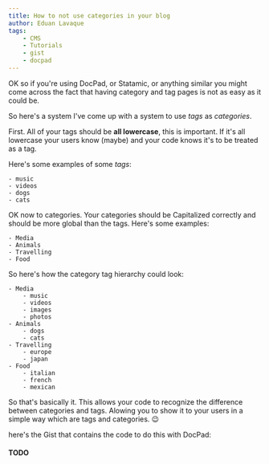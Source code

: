 ```yaml
---
title: How to not use categories in your blog
author: Eduan Lavaque
tags:
    - CMS
    - Tutorials
    - gist
    - docpad
---
```

OK so if you're using DocPad, or Statamic, or anything similar you might come across the fact that having category and tag pages is not as easy as it could be.

So here's a system I've come up with a system to use *tags* as *categories*.

First. All of your tags should be **all lowercase**, this is important. If it's all lowercase your users know (maybe) and your code knows it's to be treated as a tag.

Here's some examples of some *tags*:

``` none
- music
- videos
- dogs
- cats
```

OK now to categories. Your categories should be Capitalized correctly and should be more global than the tags. Here's some examples:

``` none
- Media
- Animals
- Travelling
- Food
```

So here's how the category tag hierarchy could look:

``` none
- Media
    - music
    - videos
    - images
    - photos
- Animals
    - dogs
    - cats
- Travelling
    - europe
    - japan
- Food
    - italian
    - french
    - mexican
```

So that's basically it. This allows your code to recognize the difference between categories and tags. Alowing you to show it to your users in a simple way which are tags and categories. :wink:

here's the Gist that contains the code to do this with DocPad:
#### TODO
